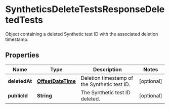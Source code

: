 

# SyntheticsDeleteTestsResponseDeletedTests

Object containing a deleted Synthetic test ID with the associated deletion timestamp.
## Properties

Name | Type | Description | Notes
------------ | ------------- | ------------- | -------------
**deletedAt** | [**OffsetDateTime**](OffsetDateTime.md) | Deletion timestamp of the Synthetic test ID. |  [optional]
**publicId** | **String** | The Synthetic test ID deleted. |  [optional]



